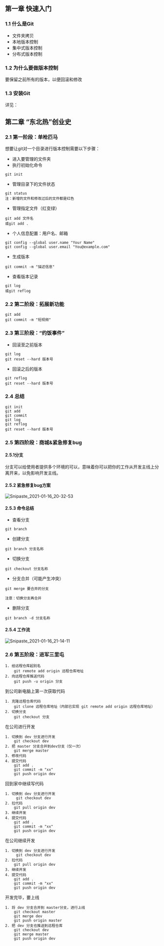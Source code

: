 ## 第一章 快速入门

### 1.1 什么是Git

* 文件夹拷贝
* 本地版本控制
* 集中式版本控制
* 分布式版本控制

### 1.2 为什么要做版本控制

要保留之前所有的版本，以便回滚和修改

### 1.3 安装Git

详见：

## 第二章 “东北热”创业史

### 2.1 第一阶段：单枪匹马

想要让git对一个目录进行版本控制需要以下步骤：

* 进入要管理的文件夹
* 执行初始化命令

```
git init
```

* 管理目录下的文件状态

```
git status
注：新增的文件和修改过后的文件都是红色
```

* 管理指定文件（红变绿）

```
git add 文件名
或git add .
```

* 个人信息配置：用户名、邮箱

```
git config --global user.name "Your Name"
git config --global user.email "You@example.com"
```

* 生成版本

```
git commit -m "描述信息"
```

* 查看版本记录

```
git log
或git reflog
```

### 2.2 第二阶段：拓展新功能

```
git add
git commit -m "短视频"
```

### 2.3 第三阶段：“约饭事件”

* 回滚至之前版本

```
git log
git reset --hard 版本号
```

* 回滚之后的版本

```
git reflog
git reset --hard 版本号
```

### 2.4 总结

```
git init
git add
git commit
git log
git reflog
git reset --hard 版本号
```

### 2.5 第四阶段：商城&紧急修复bug

#### 2.5.1分支

分支可以给使用者提供多个环境的可以，意味着你可以把你的工作从开发主线上分离开来，以免影响开发主线。

#### 2.5.2 紧急修复bug方案

![Snipaste_2021-01-16_20-32-53](C:\Users\11631\gitdir\image\Snipaste_2021-01-16_20-32-53.png)

#### 2.5.3 命令总结

* 查看分支

```
git branch
```

* 创建分支

```
git branch 分支名称
```

* 切换分支

```
git checkout 分支名称
```

* 分支合并（可能产生冲突）

```
git merge 要合并的分支

注意：切换分支再合并
```

* 删除分支

```
git branch -d 分支名称
```

#### 2.5.4 工作流

![Snipaste_2021-01-16_21-14-11](C:\Users\11631\gitdir\image\Snipaste_2021-01-16_21-14-11.png)



### 2.6 第五阶段：进军三里屯

```
1. 给远程仓库起别名
	git remote add origin 远程仓库地址
2. 向远程仓库推送代码
	git push -u origin 分支
```

到公司新电脑上第一次获取代码

```
1. 克隆远程仓库代码
	git clone 远程仓库地址（内部已实现 git remote add origin 远程仓库地址）
2. 切换分支
	git checkout 分支
```

在公司进行开发

```
1. 切换到 dev 分支进行开发
	git checkout dev
2. 把 master 分支合并到dev分支（仅一次）
	git merge master
3. 修改代码
4. 提交代码
	git add .
	git commit -m "xx"
	git push origin dev
```

回到家中继续写代码

```
1. 切换到 dev 分支进行开发
	 git checkout dev
2. 拉代码
	git pull origin dev
3. 继续开发
4. 提交代码
	git add .
	git commit -m "xx"
	git push origin dev
```

在公司继续开发

```
1. 切换到 dev 分支进行开发
	 git checkout dev
2. 拉代码
	git pull origin dev
3. 继续开发
4. 提交代码
	git add .
	git commit -m "xx"
	git push origin dev
```

开发完毕，要上线

```
1. 将 dev 分支合并到 master分支，进行上线
	git checkout master
	git merge dev
	git push origin master
2. 把 dev 分支也推送到远程仓库
	git checkout dev
	git merge master
	git push origin dev
```



